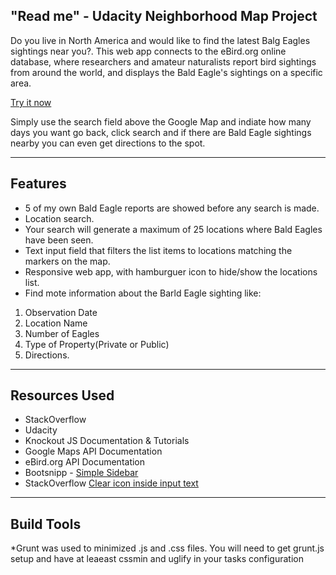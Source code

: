 "Read me" - Udacity Neighborhood Map Project
--------

Do you live in North America and would like to find the latest Balg Eagles sightings near you?. This web app connects to the eBird.org online database, where researchers and amateur naturalists report bird sightings from around the world, and displays the Bald Eagle's sightings on a specific area.

[Try it now](https://ozkarlav.github.io/Frontend-Nanodegree-Neighborhood-Map/html/index.html)

Simply use the search field above the Google Map and indiate how many days you want go back, click search and if there are Bald Eagle sightings nearby you can even get directions to the spot.

***

Features
-------

* 5 of my own Bald Eagle reports are showed before any search is made.
* Location search.
* Your search will generate a maximum of 25 locations where Bald Eagles have been seen.
* Text input field that filters the list items to locations matching the markers on the map.
* Responsive web app, with hamburguer icon to hide/show the locations list.
* Find mote information about the Barld Eagle sighting like:
1. Observation Date
2. Location Name
3. Number of Eagles
4. Type of Property(Private or Public)
5. Directions.

***

Resources Used
--------

* StackOverflow
* Udacity
* Knockout JS Documentation & Tutorials
* Google Maps API Documentation
* eBird.org API Documentation
* Bootsnipp - [Simple Sidebar](http://bootsnipp.com/snippets/BDWlD)
* StackOverflow [Clear icon inside input text](http://stackoverflow.com/questions/6258521/clear-icon-inside-input-text)

***

Build Tools 
--------

*Grunt was used to minimized .js and .css files. You will need to get grunt.js setup and have at leaeast cssmin and uglify in your tasks configuration